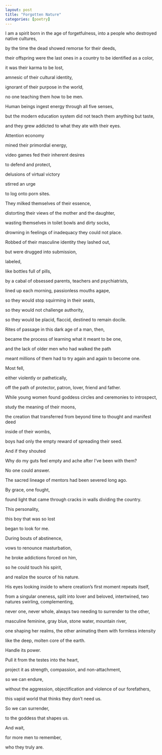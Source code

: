 ```yaml
---
layout: post
title: "Forgotten Nature"
categories: [poetry]
---
```


I am a spirit born in the age of forgetfulness, into a people who destroyed native cultures,

by the time the dead showed remorse for their deeds,

their offspring were the last ones in a country to be identified as a color,

it was their karma to be lost,

amnesic of their cultural identity,

ignorant of their purpose in the world,

no one teaching them how to be men.

Human beings ingest energy through all five senses,

but the modern education system did not teach them anything but taste,

and they grew addicted to what they ate with their eyes.

Attention economy

mined their primordial energy,

video games fed their inherent desires

to defend and protect,

delusions of virtual victory

stirred an urge

to log onto porn sites.

They milked themselves of their essence,

distorting their views of the mother and the daughter,

wasting themselves in toilet bowls and dirty socks,

drowning in feelings of inadequacy they could not place.

Robbed of their masculine identity they lashed out,

but were drugged into submission,

labeled,

like bottles full of pills,

by a cabal of obsessed parents, teachers and psychiatrists,

lined up each morning, passionless mouths agape,

so they would stop squirming in their seats,

so they would not challenge authority,

so they would be placid, flaccid, destined to remain docile.


Rites of passage in this dark age of a man, then,

became the process of learning what it meant to be one,

and the lack of older men who had walked the path

meant millions of them had to try again and again to become one.

Most fell,

either violently or pathetically,

off the path of protector, patron, lover, friend and father.

While young women found goddess circles and ceremonies to introspect,

study the meaning of their moons,

the creation that transferred from beyond time to thought and manifest deed

inside of their wombs,

boys had only the empty reward of spreading their seed.

And if they shouted

Why do my guts feel empty and ache after I’ve been with them?

No one could answer.

The sacred lineage of mentors had been severed long ago.


By grace, one fought,

found light that came through cracks in walls dividing the country.

This personality,

this boy that was so lost

began to look for me.

During bouts of abstinence,

vows to renounce masturbation,

he broke addictions forced on him,

so he could touch his spirit,

and realize the source of his nature.

His eyes looking inside to where creation’s first moment repeats itself,

from a singular oneness, split into lover and beloved, intertwined, two natures swirling, complementing,

never one, never whole, always two needing to surrender to the other,

masculine feminine, gray blue, stone water, mountain river,

one shaping her realms, the other animating them with formless intensity

like the deep, molten core of the earth.

Handle its power.

Pull it from the testes into the heart,

project it as strength, compassion, and non-attachment,

so we can endure,

without the aggression, objectification and violence of our forefathers,

this vapid world that thinks they don’t need us.

So we can surrender,

to the goddess that shapes us.

And wait,

for more men to remember,

who they truly are.